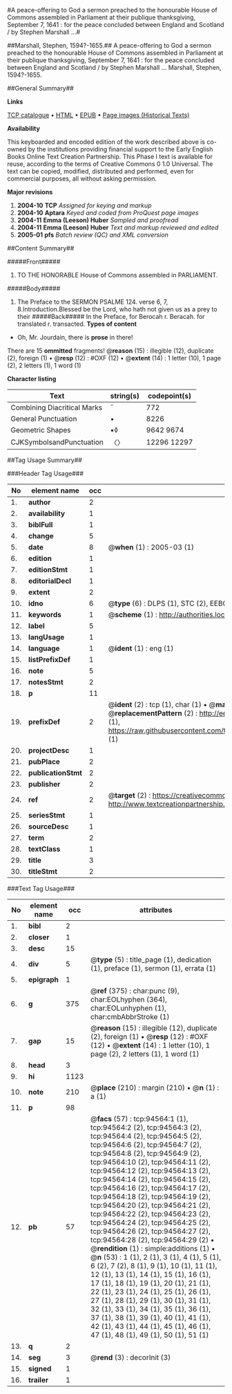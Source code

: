 #A peace-offering to God a sermon preached to the honourable House of Commons assembled in Parliament at their publique thanksgiving, September 7, 1641 : for the peace concluded between England and Scotland / by Stephen Marshall ...#

##Marshall, Stephen, 1594?-1655.##
A peace-offering to God a sermon preached to the honourable House of Commons assembled in Parliament at their publique thanksgiving, September 7, 1641 : for the peace concluded between England and Scotland / by Stephen Marshall ...
Marshall, Stephen, 1594?-1655.

##General Summary##

**Links**

[TCP catalogue](http://www.ota.ox.ac.uk/tcp/)  • 
[HTML](http://tei.it.ox.ac.uk/tcp/Texts-HTML/free/A52/A52045.html)  • 
[EPUB](http://tei.it.ox.ac.uk/tcp/Texts-EPUB/free/A52/A52045.epub) • 
[Page images (Historical Texts)](https://data.historicaltexts.jisc.ac.uk/view?pubId=eebo-12853988e&pageId=eebo-12853988e-94564-1)

**Availability**

This keyboarded and encoded edition of the
	       work described above is co-owned by the institutions
	       providing financial support to the Early English Books
	       Online Text Creation Partnership. This Phase I text is
	       available for reuse, according to the terms of Creative
	       Commons 0 1.0 Universal. The text can be copied,
	       modified, distributed and performed, even for
	       commercial purposes, all without asking permission.

**Major revisions**

1. __2004-10__ __TCP__ *Assigned for keying and markup*
1. __2004-10__ __Aptara__ *Keyed and coded from ProQuest page images*
1. __2004-11__ __Emma (Leeson) Huber__ *Sampled and proofread*
1. __2004-11__ __Emma (Leeson) Huber__ *Text and markup reviewed and edited*
1. __2005-01__ __pfs__ *Batch review (QC) and XML conversion*

##Content Summary##

#####Front#####

1. TO THE HONORABLE
House of Commons assembled
in PARLIAMENT.

#####Body#####

1. The Preface to the SERMON
PSALME 124. verse 6, 7, 8.Introduction.Blessed be the Lord,
who hath not given us as a
prey to their
#####Back#####
In the Preface, for Berocah r. Beracah. for translated r. transacted.
**Types of content**

  * Oh, Mr. Jourdain, there is **prose** in there!

There are 15 **ommitted** fragments! 
 @__reason__ (15) : illegible (12), duplicate (2), foreign (1)  •  @__resp__ (12) : #OXF (12)  •  @__extent__ (14) : 1 letter (10), 1 page (2), 2 letters (1), 1 word (1)

**Character listing**


|Text|string(s)|codepoint(s)|
|---|---|---|
|Combining             Diacritical Marks|̄|772|
|General Punctuation|•|8226|
|Geometric Shapes|▪◊|9642 9674|
|CJKSymbolsandPunctuation|〈〉|12296 12297|

##Tag Usage Summary##

###Header Tag Usage###

|No|element name|occ|attributes|
|---|---|---|---|
|1.|__author__|2||
|2.|__availability__|1||
|3.|__biblFull__|1||
|4.|__change__|5||
|5.|__date__|8| @__when__ (1) : 2005-03 (1)|
|6.|__edition__|1||
|7.|__editionStmt__|1||
|8.|__editorialDecl__|1||
|9.|__extent__|2||
|10.|__idno__|6| @__type__ (6) : DLPS (1), STC (2), EEBO-CITATION (1), OCLC (1), VID (1)|
|11.|__keywords__|1| @__scheme__ (1) : http://authorities.loc.gov/ (1)|
|12.|__label__|5||
|13.|__langUsage__|1||
|14.|__language__|1| @__ident__ (1) : eng (1)|
|15.|__listPrefixDef__|1||
|16.|__note__|5||
|17.|__notesStmt__|2||
|18.|__p__|11||
|19.|__prefixDef__|2| @__ident__ (2) : tcp (1), char (1)  •  @__matchPattern__ (2) : ([0-9\-]+):([0-9IVX]+) (1), (.+) (1)  •  @__replacementPattern__ (2) : http://eebo.chadwyck.com/downloadtiff?vid=$1&page=$2 (1), https://raw.githubusercontent.com/textcreationpartnership/Texts/master/tcpchars.xml#$1 (1)|
|20.|__projectDesc__|1||
|21.|__pubPlace__|2||
|22.|__publicationStmt__|2||
|23.|__publisher__|2||
|24.|__ref__|2| @__target__ (2) : https://creativecommons.org/publicdomain/zero/1.0/ (1), http://www.textcreationpartnership.org/docs/. (1)|
|25.|__seriesStmt__|1||
|26.|__sourceDesc__|1||
|27.|__term__|2||
|28.|__textClass__|1||
|29.|__title__|3||
|30.|__titleStmt__|2||


###Text Tag Usage###

|No|element name|occ|attributes|
|---|---|---|---|
|1.|__bibl__|2||
|2.|__closer__|1||
|3.|__desc__|15||
|4.|__div__|5| @__type__ (5) : title_page (1), dedication (1), preface (1), sermon (1), errata (1)|
|5.|__epigraph__|1||
|6.|__g__|375| @__ref__ (375) : char:punc (9), char:EOLhyphen (364), char:EOLunhyphen (1), char:cmbAbbrStroke (1)|
|7.|__gap__|15| @__reason__ (15) : illegible (12), duplicate (2), foreign (1)  •  @__resp__ (12) : #OXF (12)  •  @__extent__ (14) : 1 letter (10), 1 page (2), 2 letters (1), 1 word (1)|
|8.|__head__|3||
|9.|__hi__|1123||
|10.|__note__|210| @__place__ (210) : margin (210)  •  @__n__ (1) : a (1)|
|11.|__p__|98||
|12.|__pb__|57| @__facs__ (57) : tcp:94564:1 (1), tcp:94564:2 (2), tcp:94564:3 (2), tcp:94564:4 (2), tcp:94564:5 (2), tcp:94564:6 (2), tcp:94564:7 (2), tcp:94564:8 (2), tcp:94564:9 (2), tcp:94564:10 (2), tcp:94564:11 (2), tcp:94564:12 (2), tcp:94564:13 (2), tcp:94564:14 (2), tcp:94564:15 (2), tcp:94564:16 (2), tcp:94564:17 (2), tcp:94564:18 (2), tcp:94564:19 (2), tcp:94564:20 (2), tcp:94564:21 (2), tcp:94564:22 (2), tcp:94564:23 (2), tcp:94564:24 (2), tcp:94564:25 (2), tcp:94564:26 (2), tcp:94564:27 (2), tcp:94564:28 (2), tcp:94564:29 (2)  •  @__rendition__ (1) : simple:additions (1)  •  @__n__ (53) : 1 (1), 2 (1), 3 (1), 4 (1), 5 (1), 6 (2), 7 (2), 8 (1), 9 (1), 10 (1), 11 (1), 12 (1), 13 (1), 14 (1), 15 (1), 16 (1), 17 (1), 18 (1), 19 (1), 20 (1), 21 (1), 22 (1), 23 (1), 24 (1), 25 (1), 26 (1), 27 (1), 28 (1), 29 (1), 30 (1), 31 (1), 32 (1), 33 (1), 34 (1), 35 (1), 36 (1), 37 (1), 38 (1), 39 (1), 40 (1), 41 (1), 42 (1), 43 (1), 44 (1), 45 (1), 46 (1), 47 (1), 48 (1), 49 (1), 50 (1), 51 (1)|
|13.|__q__|2||
|14.|__seg__|3| @__rend__ (3) : decorInit (3)|
|15.|__signed__|1||
|16.|__trailer__|1||
